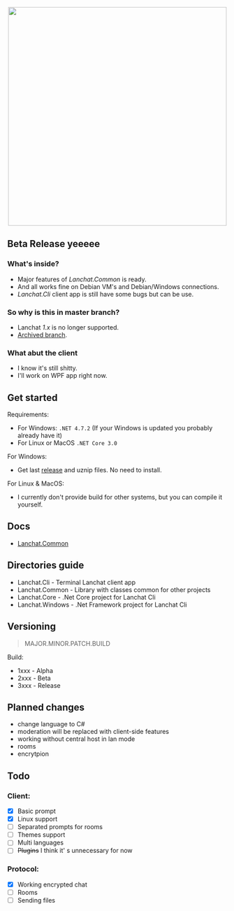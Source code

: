 <p align="center">
<img src="https://www.tofu.ovh/files/lanchat2_logo.png" width="500">
</p>

## Beta Release yeeeee
### What's inside?
* Major features of *Lanchat.Common* is ready.
* And all works fine on Debian VM's and Debian/Windows connections.
* *Lanchat.Cli* client app is still have some bugs but can be use.

### So why is this in master branch?
* Lanchat *1.x* is no longer supported.
* [Archived branch](https://github.com/tofudd/lanchat/tree/1.x).

### What abut the client
* I know it's still shitty.
* I'll work on WPF app right now.

## Get started

Requirements:

* For Windows: `.NET 4.7.2` (If your Windows is updated you probably already have it)
* For Linux or MacOS `.NET Core 3.0`

For Windows:

* Get last [release](https://github.com/tofudd/lanchat/releases) and uznip files. No need to install.

For Linux & MacOS:

* I currently don't provide build for other systems, but you can compile it yourself.

## Docs
* [Lanchat.Common](https://github.com/tofudd/lanchat/blob/master/docs/Lanchat.Common.md)

## Directories guide
* Lanchat.Cli - Terminal Lanchat client app
* Lanchat.Common - Library with classes common for other projects
* Lanchat.Core - .Net Core project for Lanchat Cli
* Lanchat.Windows - .Net Framework project for Lanchat Cli

## Versioning
>MAJOR.MINOR.PATCH.BUILD

Build:
* 1xxx - Alpha
* 2xxx - Beta
* 3xxx - Release

## Planned changes
* change language to C#
* moderation will be replaced with client-side features
* working without central host in lan mode
* rooms
* encrytpion

## Todo
### Client:
- [x] Basic prompt
- [x] Linux support
- [ ] Separated prompts for rooms
- [ ] Themes support
- [ ] Multi languages
- [ ] ~~Plugins~~ I think it' s unnecessary for now

### Protocol:
- [x] Working encrypted chat
- [ ] Rooms
- [ ] Sending files